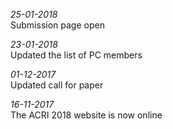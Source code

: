 
_25-01-2018_<br>
Submission page open

_23-01-2018_<br>
Updated the list of PC members

_01-12-2017_<br>
Updated call for paper 

_16-11-2017_<br>
The ACRI 2018 website is now online
